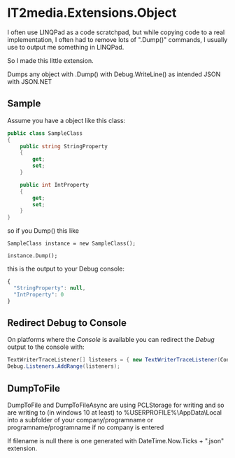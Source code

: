 # IT2media.Extensions.Object

I often use LINQPad as a code scratchpad, but while copying code to a real implementation, I often had to remove lots of ".Dump()" commands, I usually use to output me something in LINQPad.  

So I made this little extension.

Dumps any object with .Dump() with Debug.WriteLine() as intended JSON with JSON.NET

## Sample

Assume you have a object like this class:

```cs
public class SampleClass
{
	public string StringProperty
	{
		get;
		set;
	}

	public int IntProperty
	{
		get;
		set;
	}
} 
```
    
so if you Dump() this like

```
SampleClass instance = new SampleClass();

instance.Dump();
```

this is the output to your Debug console:

```js
{
  "StringProperty": null,
  "IntProperty": 0
}
```

## Redirect Debug to Console

On platforms where the *Console* is available you can redirect the *Debug* output to the console with:

```cs
TextWriterTraceListener[] listeners = { new TextWriterTraceListener(Console.Out) };
Debug.Listeners.AddRange(listeners);
```

## DumpToFile

DumpToFile and DumpToFileAsync are using PCLStorage for writing and so are writing to (in windows 10 at least) to %USERPROFILE%\AppData\Local
into a subfolder of your company/programname or programname/programname if no company is entered

If filename is null there is one generated with DateTime.Now.Ticks + ".json" extension.